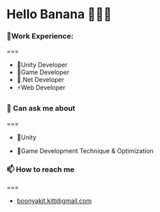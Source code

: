 # Hello Banana 🍌👋🍌
### 🌱Work Experience:
===
+ 🍌Unity Developer
+ 🍌Game Developer
+ 🍌.Net Developer
+ ⚡Web Developer

### 💬 Can ask me about
===
+ 🍌Unity
- 🍌Game Development Technique & Optimization

### 📫 How to reach me
===
* boonyakit.kitt@gmail.com




<!--
**janjao937/janjao937** is a ✨ _special_ ✨ repository because its `README.md` (this file) appears on your GitHub profile.

Here are some ideas to get you started:

- 🔭 I’m currently working on ...
- 🌱 I’m currently learning ...
- 👯 I’m looking to collaborate on ...
- 🤔 I’m looking for help with ...
- 💬 Ask me about ...
- 📫 How to reach me: ...
- 😄 Pronouns: ...
- ⚡ Fun fact: ...
-->
